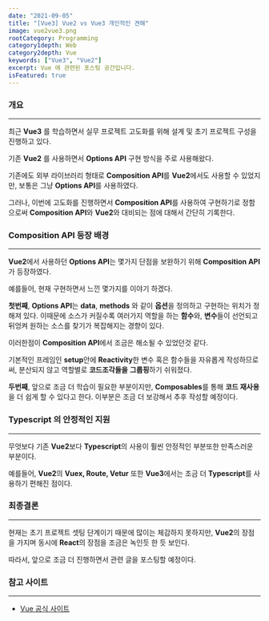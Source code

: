 ```yaml
---
date: "2021-09-05"
title: "[Vue3] Vue2 vs Vue3 개인적인 견해"
image: vue2vue3.png
rootCategory: Programming
category1depth: Web
category2depth: Vue
keywords: ["Vue3", "Vue2"]
excerpt: Vue 에 관련된 포스팅 공간입니다.
isFeatured: true
---
```


### 개요

---

최근 **Vue3** 를 학습하면서 실무 프로젝트 고도화를 위해 설계 및 초기 프로젝트 구성을 진행하고 있다.

기존 **Vue2** 를 사용하면서 **Options API** 구현 방식을 주로 사용해왔다.

기존에도 외부 라이브러리 형태로 **Composition API**를 **Vue2**에서도 사용할 수 있었지만, 보통은 그냥 **Options API**를 사용하였다.

그러나, 이번에 고도화를 진행하면서 **Composition API**를 사용하여 구현하기로 정함으로써 **Composition API**와 **Vue2**와 대비되는 점에 대해서 간단히 기록한다.

### Composition API 등장 배경

---

**Vue2**에서 사용하던 **Options API**는 몇가지 단점을 보완하기 위해 **Composition API**가 등장하였다.

예를들어, 현재 구현하면서 느낀 몇가지를 이야기 하겠다.

**첫번째**, **Options API**는 **data**, **methods** 와 같이 **옵션**을 정의하고 구현하는 위치가 정해져 있다.
이때문에 소스가 커질수록 여러가지 역할을 하는 **함수**와, **변수**들이 선언되고 뒤엉켜 원하는 소스를 찾기가 복잡해지는 경향이 있다.

이러한점이 **Composition API**에서 조금은 해소될 수 있었던것 같다.

기본적인 프레임인 **setup**안에 **Reactivity**한 변수 혹은 함수들을 자유롭게 작성하므로써, 분산되지 않고 역할별로 **코드조각들을** **그룹핑**하기 쉬워졌다.

**두번째**, 앞으로 조금 더 학습이 필요한 부분이지만, **Composables**를 통해 **코드 재사용**을 더 쉽게 할 수 있다고 한다.
이부분은 조금 더 보강해서 추후 작성할 예정이다.

### Typescript 의 안정적인 지원

---

무엇보다 기존 **Vue2**보다 **Typescript**의 사용이 훨씬 안정적인 부분또한 만족스러운 부분이다.

예를들어, **Vue2**의 **Vuex, Route, Vetur** 또한 **Vue3**에서는 조금 더 **Typescript**를 사용하기 편해진 점이다.

### 최종결론

---

현재는 초기 프로젝트 셋팅 단계이기 때문에 많이는 체감하지 못하지만, **Vue2**의 장점을 가지며 동시에 **React**의 장점을 조금은 녹인듯 한 듯 보인다.

따라서, 앞으로 조금 더 진행하면서 관련 글을 포스팅할 예정이다.

### 참고 사이트

---

- [Vue 공식 사이트](https://vuejs.org/)
